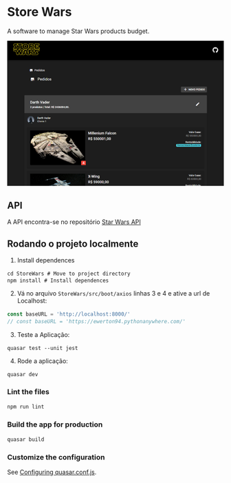 # Store Wars
A software to manage Star Wars products budget.

![Page](print.png "Page")

## API

A API encontra-se no repositório [Star Wars API](https://github.com/ewerton94/store_wars_api)

## Rodando o projeto localmente

1. Install dependences 
```
cd StoreWars # Move to project directory
npm install # Install dependences
```
2. Vá no arquivo `StoreWars/src/boot/axios` linhas 3 e 4 e ative a url de Localhost:

```javascript
const baseURL = 'http://localhost:8000/'
// const baseURL = 'https://ewerton94.pythonanywhere.com/'
```


3. Teste a Aplicação:

```
quasar test --unit jest
```

4. Rode a aplicação:

```
quasar dev
```

### Lint the files
```bash
npm run lint
```

### Build the app for production
```bash
quasar build
```

### Customize the configuration
See [Configuring quasar.conf.js](https://quasar.dev/quasar-cli/quasar-conf-js).
